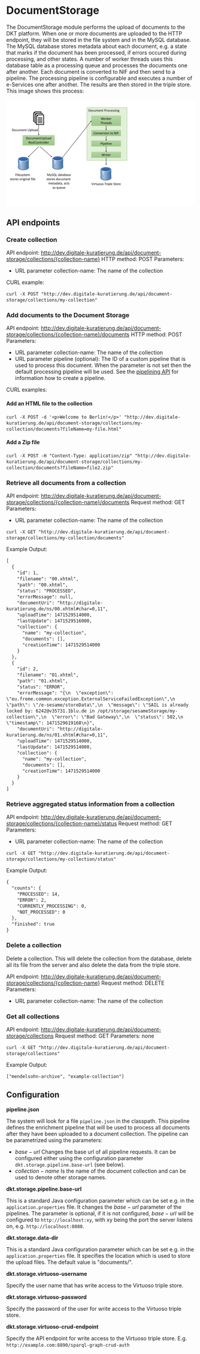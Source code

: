 # DocumentStorage

The DocumentStorage module performs the upload of documents to the DKT platform. When one or more documents are uploaded to the HTTP endpoint, they will be stored in the file system and in the MySQL database. The MySQL database stores metadata about each document, e.g. a state that marks if the document has been processed, if errors occured during processing, and other states. A number of worker threads uses this database table as a processing queue and processes the documents one after another. Each document is converted to NIF and then send to a pipeline. The processing pipeline is configurable and executes a number of e-Services one after another. The results are then stored in the triple store. This image shows this process:

![Document upload components](/images/document-upload-components.png?raw=true "Document upload components")

## API endpoints

### Create collection

API endpoint: http://dev.digitale-kuratierung.de/api/document-storage/collections/{collection-name}
HTTP method: POST
Parameters:
* URL parameter collection-name: The name of the collection

CURL example:

```
curl -X POST "http://dev.digitale-kuratierung.de/api/document-storage/collections/my-collection"
```

### Add documents to the Document Storage

API endpoint: http://dev.digitale-kuratierung.de/api/document-storage/collections/{collection-name}/documents
HTTP method: POST
Parameters:
* URL parameter collection-name: The name of the collection
* URL parameter pipeline (optional): The ID of a custom pipeline that is used to process this document. When the parameter is not set then the default processing pipeline will be used. See the [pipelining API](full.html#!/Pipelining/post_pipelining_templates) for information how to create a pipeline.

CURL examples:

#### Add an HTML file to the collection

```
curl -X POST -d '<p>Welcome to Berlin!</p>' "http://dev.digitale-kuratierung.de/api/document-storage/collections/my-collection/documents?fileName=my-file.html"
```

#### Add a Zip file

```
curl -X POST -H "Content-Type: application/zip" "http://dev.digitale-kuratierung.de/api/document-storage/collections/my-collection/documents?fileName=file2.zip"
```

### Retrieve all documents from a collection

API endpoint: http://dev.digitale-kuratierung.de/api/document-storage/collections/{collection-name}/documents
Request method: GET
Parameters: 
* URL parameter collection-name: The name of the collection

```
curl -X GET "http://dev.digitale-kuratierung.de/api/document-storage/collections/my-collection/documents"
```

Example Output:

```
[
  {
    "id": 1,
    "filename": "00.xhtml",
    "path": "00.xhtml",
    "status": "PROCESSED",
    "errorMessage": null,
    "documentUri": "http://digitale-kuratierung.de/ns/00.xhtml#char=0,11",
    "uploadTime": 1471529514000,
    "lastUpdate": 1471529516000,
    "collection": {
      "name": "my-collection",
      "documents": [],
      "creationTime": 1471529514000
    }
  },
  {
    "id": 2,
    "filename": "01.xhtml",
    "path": "01.xhtml",
    "status": "ERROR",
    "errorMessage": "{\n  \"exception\": \"eu.freme.common.exception.ExternalServiceFailedException\",\n  \"path\": \"/e-sesame/storeData\",\n  \"message\": \"SAIL is already locked by: 6242@v35731.1blu.de in /opt/storage/sesameStorage/my-collection\",\n  \"error\": \"Bad Gateway\",\n  \"status\": 502,\n  \"timestamp\": 1471529619168\n}",
    "documentUri": "http://digitale-kuratierung.de/ns/01.xhtml#char=0,11",
    "uploadTime": 1471529514000,
    "lastUpdate": 1471529514000,
    "collection": {
      "name": "my-collection",
      "documents": [],
      "creationTime": 1471529514000
    }
  }
]
```

### Retrieve aggregated status information from a collection


API endpoint: http://dev.digitale-kuratierung.de/api/document-storage/collections/{collection-name}/status
Request method: GET
Parameters: 
* URL parameter collection-name: The name of the collection

```
curl -X GET "http://dev.digitale-kuratierung.de/api/document-storage/collections/my-collection/status"
```

Example Output:

```
{
  "counts": {
    "PROCESSED": 14,
    "ERROR": 2,
    "CURRENTLY_PROCESSING": 0,
    "NOT_PROCESSED": 0
  },
  "finished": true
}
```

### Delete a collection

Delete a collection. This will delete the collection from the database, delete all its file from the server and also delete the data from the triple store.

API endpoint: http://dev.digitale-kuratierung.de/api/document-storage/collections/{collection-name}
Request method: DELETE
Parameters:
* URL parameter collection-name: The name of the collection

### Get all collections

API endpoint: http://dev.digitale-kuratierung.de/api/document-storage/collections
Request method: GET
Parameters: none

```
curl -X GET "http://dev.digitale-kuratierung.de/api/document-storage/collections"
```

Example Output:

```
["mendelsohn-archive", "example-collection"]
```


## Configuration

**pipeline.json**

The system will look for a file `pipeline.json` in the classpath. This pipeline defines the enrichment pipeline that will be used to process all documents after they have been uploaded to a document collection. The pipeline can be parametrized using the parameters:

* $base-url$ Changes the base url of all pipeline requests. It can be configured either using the configuration parameter `dkt.storage.pipeline.base-url` (see below).
* $collection-name$ Is the name of the document collection and can be used to denote other storage names.

**dkt.storage.pipeline.base-url**

This is a standard Java configuration parameter which can be set e.g. in the `application.properties` file. It changes the $base-url$ parameter of the pipelines. The parameter is optional, if it is not configured, $base-url$ will be configured to `http://localhost:xy`, with xy being the port the server listens on, e.g. `http://localhost:8080`.

**dkt.storage.data-dir**

This is a standard Java configuration parameter which can be set e.g. in the `application.properties` file. It specifies the location which is used to store the upload files. The default value is "documents/".

**dkt.storage.virtuoso-username**

Specify the user name that has write access to the Virtuoso triple store.

**dkt.storage.virtuoso-password**

Specify the password of the user for write access to the Virtuoso triple store.

**dkt.storage.virtuoso-crud-endpoint**

Specify the API endpoint for write access to the Virtuoso triple store. E.g. `http://example.com:8890/sparql-graph-crud-auth`
